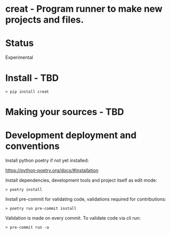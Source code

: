 # creat - Program runner to make new projects and files.

# Status

Experimental

# Install - TBD

```shell
> pip install creat
```

# Making your sources - TBD


# Development deployment and conventions

Install python poetry if not yet installed:

https://python-poetry.org/docs/#installation

Install dependencies, development tools and project itself as edit mode:
```shell
> poetry install
```

Install pre-commit for validating code, validations required for contributions:
```shell
> poetry run pre-commit install
```

Validation is made on every commit. To validate code via cli run:
```shell
> pre-commit run -a
```
